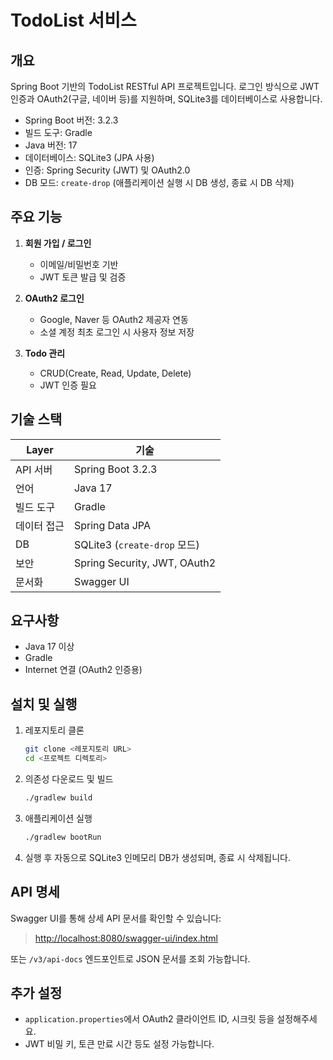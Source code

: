 # TodoList 서비스

## 개요

Spring Boot 기반의 TodoList RESTful API 프로젝트입니다. 로그인 방식으로 JWT 인증과 OAuth2(구글, 네이버 등)를 지원하며, SQLite3를 데이터베이스로 사용합니다.

* Spring Boot 버전: 3.2.3
* 빌드 도구: Gradle
* Java 버전: 17
* 데이터베이스: SQLite3 (JPA 사용)
* 인증: Spring Security (JWT) 및 OAuth2.0
* DB 모드: `create-drop` (애플리케이션 실행 시 DB 생성, 종료 시 DB 삭제)

## 주요 기능

1. **회원 가입 / 로그인**

   * 이메일/비밀번호 기반
   * JWT 토큰 발급 및 검증
2. **OAuth2 로그인**

   * Google, Naver 등 OAuth2 제공자 연동
   * 소셜 계정 최초 로그인 시 사용자 정보 저장
3. **Todo 관리**

   * CRUD(Create, Read, Update, Delete)
   * JWT 인증 필요

## 기술 스택

| Layer  | 기술                           |
| ------ | ---------------------------- |
| API 서버 | Spring Boot 3.2.3            |
| 언어     | Java 17                      |
| 빌드 도구  | Gradle                       |
| 데이터 접근 | Spring Data JPA              |
| DB     | SQLite3 (`create-drop` 모드)   |
| 보안     | Spring Security, JWT, OAuth2 |
| 문서화    | Swagger UI                   |

## 요구사항

* Java 17 이상
* Gradle
* Internet 연결 (OAuth2 인증용)

## 설치 및 실행

1. 레포지토리 클론

   ```bash
   git clone <레포지토리 URL>
   cd <프로젝트 디렉토리>
   ```
2. 의존성 다운로드 및 빌드

   ```bash
   ./gradlew build
   ```
3. 애플리케이션 실행

   ```bash
   ./gradlew bootRun
   ```
4. 실행 후 자동으로 SQLite3 인메모리 DB가 생성되며, 종료 시 삭제됩니다.

## API 명세

Swagger UI를 통해 상세 API 문서를 확인할 수 있습니다:

> [http://localhost:8080/swagger-ui/index.html](http://localhost:8080/swagger-ui/index.html)

또는 `/v3/api-docs` 엔드포인트로 JSON 문서를 조회 가능합니다.

## 추가 설정

* `application.properties`에서 OAuth2 클라이언트 ID, 시크릿 등을 설정해주세요.
* JWT 비밀 키, 토큰 만료 시간 등도 설정 가능합니다.
